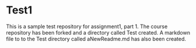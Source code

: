 # Test1
This is a sample test repository for assignment1, part 1.  The course repository has been forked and a directory called Test created. A markdown file to to the Test directory called aNewReadme.md has also been created. 
